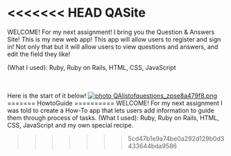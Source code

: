 <<<<<<< HEAD
QASite
======
WELCOME!
For my next assignment! I bring you the Question & Answers Site!
This is my new web app! This app will allow users to register and sign in!
Not only that but it will allow users to view questions and answers, and edit the field they like!

(What I used): Ruby, Ruby on Rails, HTML, CSS, JavaScript

<br>
<br>
Here is the start of it below!
<a href="http://s20.photobucket.com/user/krystlephoto/media/QAlistofquestions_zpse8a479f8.png.html" target="_blank"><img src="http://i20.photobucket.com/albums/b211/krystlephoto/QAlistofquestions_zpse8a479f8.png" border="0" alt=" photo QAlistofquestions_zpse8a479f8.png"/></a>
=======
HowtoGuide
==========
WELCOME!
For my next assignment I was told to create a How-To app that lets users add information to guide them through process
of tasks. 
(What I used): Ruby, Ruby on Rails, HTML, CSS, JavaScript and my own special recipe. 


>>>>>>> 5cd47b1e9a74be0a292d129b0d3433644bda9586

